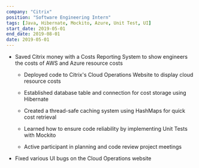 ```yaml
---
company: "Citrix"
position: "Software Engineering Intern"
tags: [Java, Hibernate, Mockito, Azure, Unit Test, UI]
start_date: 2019-05-01
end_date: 2019-08-01
date: 2019-05-01
---
```


* Saved Citrix money with a Costs Reporting System to show engineers the costs of AWS and Azure resource costs
    * Deployed code to Citrix's Cloud Operations Website to display cloud resource costs

    * Established database table and connection for cost storage using Hibernate

    * Created a thread-safe caching system using HashMaps for quick cost retrieval

    * Learned how to ensure code reliability by implementing Unit Tests with Mockito

    * Active participant in planning and code review project meetings

* Fixed various UI bugs on the Cloud Operations website